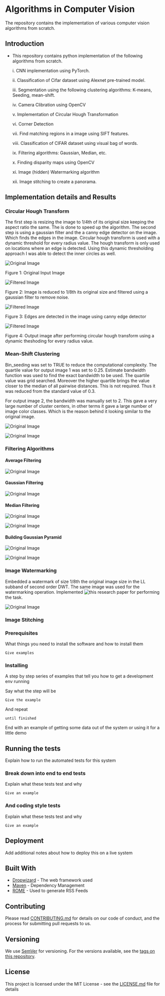 # Algorithms in Computer Vision

The repository contains the implementation of various computer vision algorithms from scratch. 

## Introduction
- This repository contains python implementation of the following algorithms from scratch. 


  i. CNN implementation using PyTorch. 
  
  ii. Classification of Cifar dataset using Alexnet pre-trained model. 
  
  iii. Segmentation using the following clustering algorithms: K-means, Seeding, mean-shift. 
  
  iv. Camera Clibration using OpenCV
  
  v. Implementation of Circular Hough Transformation 
  
  vi. Corner Detection 
  
  vii. Find matching regions in a image using SIFT features. 
  
  viii. Classification of CIFAR dataset using visual bag of words. 
  
  ix. Filtering algorithms: Gaussian, Median, etc. 
  
  x. Finding disparity maps using OpenCV
  
  xi. Image (hidden) Watermarking algorithm 
  
  xii. Image stitching to create a panorama. 

## Implementation details and Results 

### Circular Hough Transform 

The first step is resizing the image to 1/4th of its original size keeping the aspect ratio the same. The is done to speed up the algorithm. The second step is using a gaussian filter and the a canny edge detector on the image. Which finds the edges in the image. Circular hough transform is used with a dynamic threshold for every radius value. The hough transform is only used on locations where an edge is detected. Using this dynamic thresholding approach I was able to detect the inner circles as well.

![Original Image](/Circular-Hough-transform/Q1.jpeg)

Figure 1: Original Input Image 

![Filtered Image](/Circular-Hough-transform/filtered.jpg?raw=true)

Figure 2: Image is reduced to 1/8th its original size and filtered using a gaussian filter to remove noise. 

![Filtered Image](/Circular-Hough-transform/edge.jpg?raw=true)

Figure 3: Edges are detected in the image using canny edge detector 

![Filtered Image](/Circular-Hough-transform/Figure_1-1.png?raw=true)

Figure 4: Output image after performing circular hough transform using a dynamic theshoding for every radius value. 


### Mean-Shift Clustering 

Bin_seeding was set to TRUE to reduce the computational complexity. The quartile value for output image 1 was set to 0.25. Estimate bandwidth function was used to find the exact bandwidth to be used. The quartile value was grid searched. Moreover the higher quartile brings the value closer to the median of all pairwise distances. This is not required. Thus it was reduced from the standard value of 0.3. 

For output image 2, the bandwidth was manually set to 2. This gave a very large number of cluster centers, in other terms it gave a large number of image color classes. Which is the reason behind it looking similar to the original image. 



![Original Image](/Assets/mean-shift-1.png)

![Original Image](/Assets/mean-shift-2.png)



### Filtering Algorithms 


#### Average Filtering

![Original Image](/Assets/avg-filter.png)


#### Gaussian Filtering

![Original Image](/Assets/gaussian-filter.png)


#### Median Filtering

![Original Image](/Assets/median-filtering.png)

![Original Image](/Assets/median-1.png)

#### Building Gaussian Pyramid


![Original Image](/Assets/gaussian-pyramid.png)


![Original Image](/Assets/laplacian-pyramid.png)



### Image Watermarking 


Embedded a watermark of size 1/8th the original image size in the LL subband of second order DWT. The same image was used for the watermarking operation. Implemented ![this research paper](https://ieeexplore.ieee.org/document/5560822) for performing the task. 


![Original Image](/Assets/watermarking.png)


### Image Stitching 



### Prerequisites

What things you need to install the software and how to install them

```
Give examples
```

### Installing

A step by step series of examples that tell you how to get a development env running

Say what the step will be

```
Give the example
```

And repeat

```
until finished
```

End with an example of getting some data out of the system or using it for a little demo

## Running the tests

Explain how to run the automated tests for this system

### Break down into end to end tests

Explain what these tests test and why

```
Give an example
```

### And coding style tests

Explain what these tests test and why

```
Give an example
```

## Deployment

Add additional notes about how to deploy this on a live system

## Built With

* [Dropwizard](http://www.dropwizard.io/1.0.2/docs/) - The web framework used
* [Maven](https://maven.apache.org/) - Dependency Management
* [ROME](https://rometools.github.io/rome/) - Used to generate RSS Feeds

## Contributing

Please read [CONTRIBUTING.md](https://gist.github.com/PurpleBooth/b24679402957c63ec426) for details on our code of conduct, and the process for submitting pull requests to us.

## Versioning

We use [SemVer](http://semver.org/) for versioning. For the versions available, see the [tags on this repository](https://github.com/your/project/tags). 

## License

This project is licensed under the MIT License - see the [LICENSE.md](LICENSE.md) file for details


